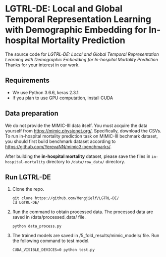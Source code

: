 # LGTRL-DE: Local and Global Temporal Representation Learning with Demographic Embedding for In-hospital Mortality Prediction

The source code for *LGTRL-DE: Local and Global Temporal Representation Learning with Demographic Embedding for In-hospital Mortality Prediction* 
Thanks for your interest in our work.

## Requirements

* We use Python 3.6.6, keras 2.3.1.
* If you plan to use GPU computation, install CUDA

## Data preparation
We do not provide the MIMIC-III data itself. You must acquire the data yourself from https://mimic.physionet.org/. Specifically, download the CSVs. To run in-hospital mortality prediction task on MIMIC-III bechmark dataset, you should first build benchmark dataset according to https://github.com/YerevaNN/mimic3-benchmarks/.

After building the **in-hospital mortality** dataset, please save the files in ```in-hospital-mortality``` directory to ```/data/row_data/``` directory.

## Run LGTRL-DE

1. Clone the repo.

       git clone https://github.com/Mengjielf/LGTRL-DE/
       cd LGTRL-DE/
    
2. Run the command to obtain processed data. The processed data are saved in /data/processed_data/ file.

       python data_process.py

3. The trained models are saved in /5_fold_results/mimic_models/ file. Run the following command to test model.

       CUDA_VISIBLE_DEVICES=0 python test.py



